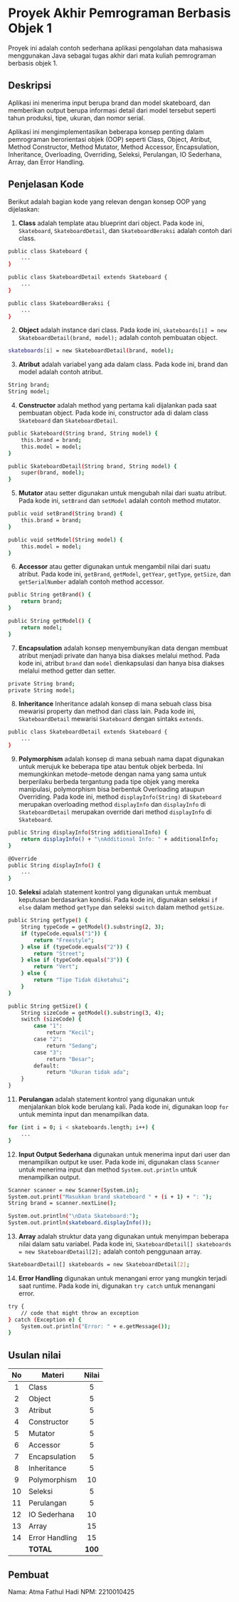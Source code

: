 # Proyek Akhir Pemrograman Berbasis Objek 1

Proyek ini adalah contoh sederhana aplikasi pengolahan data mahasiswa menggunakan Java sebagai tugas akhir dari mata kuliah pemrograman berbasis objek 1.

## Deskripsi

Aplikasi ini menerima input berupa brand dan model skateboard, dan memberikan output berupa informasi detail dari model tersebut seperti tahun produksi, tipe, ukuran, dan nomor serial.

Aplikasi ini mengimplementasikan beberapa konsep penting dalam pemrograman berorientasi objek (OOP) seperti Class, Object, Atribut, Method Constructor, Method Mutator, Method Accessor, Encapsulation, Inheritance, Overloading, Overriding, Seleksi, Perulangan, IO Sederhana, Array, dan Error Handling.

## Penjelasan Kode

Berikut adalah bagian kode yang relevan dengan konsep OOP yang dijelaskan:

1. **Class** adalah template atau blueprint dari object. Pada kode ini, `Skateboard`, `SkateboardDetail`, dan `SkateboardBeraksi` adalah contoh dari class.

```bash
public class Skateboard {
    ...
}

public class SkateboardDetail extends Skateboard {
    ...
}

public class SkateboardBeraksi {
    ...
}
```

2. **Object** adalah instance dari class. Pada kode ini, `skateboards[i] = new SkateboardDetail(brand, model);` adalah contoh pembuatan object.

```bash
skateboards[i] = new SkateboardDetail(brand, model);
```

3. **Atribut** adalah variabel yang ada dalam class. Pada kode ini, brand dan model adalah contoh atribut.

```bash
String brand;
String model;
```

4. **Constructor** adalah method yang pertama kali dijalankan pada saat pembuatan object. Pada kode ini, constructor ada di dalam class `Skateboard` dan `SkateboardDetail`.

```bash
public Skateboard(String brand, String model) {
    this.brand = brand;
    this.model = model;
}

public SkateboardDetail(String brand, String model) {
    super(brand, model);
}
```

5. **Mutator** atau setter digunakan untuk mengubah nilai dari suatu atribut. Pada kode ini, `setBrand` dan `setModel` adalah contoh method mutator.

```bash
public void setBrand(String brand) {
    this.brand = brand;
}

public void setModel(String model) {
    this.model = model;
}
```

6. **Accessor** atau getter digunakan untuk mengambil nilai dari suatu atribut. Pada kode ini, `getBrand`, `getModel`, `getYear`, `getType`, `getSize`, dan `getSerialNumber` adalah contoh method accessor.

```bash
public String getBrand() {
    return brand;
}

public String getModel() {
    return model;
}
```

7. **Encapsulation** adalah konsep menyembunyikan data dengan membuat atribut menjadi private dan hanya bisa diakses melalui method. Pada kode ini, atribut `brand` dan `model` dienkapsulasi dan hanya bisa diakses melalui method getter dan setter.

```bash
private String brand;
private String model;
```

8. **Inheritance** Inheritance adalah konsep di mana sebuah class bisa mewarisi property dan method dari class lain. Pada kode ini, `SkateboardDetail` mewarisi `Skateboard` dengan sintaks `extends`.

```bash
public class SkateboardDetail extends Skateboard {
    ...
}
```

9. **Polymorphism** adalah konsep di mana sebuah nama dapat digunakan untuk merujuk ke beberapa tipe atau bentuk objek berbeda. Ini memungkinkan metode-metode dengan nama yang sama untuk berperilaku berbeda tergantung pada tipe objek yang mereka manipulasi, polymorphism bisa berbentuk Overloading ataupun Overriding. Pada kode ini, method `displayInfo(String)` di `Skateboard` merupakan overloading method `displayInfo` dan `displayInfo` di `SkateboardDetail` merupakan override dari method `displayInfo` di `Skateboard`.

```bash
public String displayInfo(String additionalInfo) {
    return displayInfo() + "\nAdditional Info: " + additionalInfo;
}

@Override
public String displayInfo() {
    ...
}
```

10. **Seleksi** adalah statement kontrol yang digunakan untuk membuat keputusan berdasarkan kondisi. Pada kode ini, digunakan seleksi `if else` dalam method `getType` dan seleksi `switch` dalam method `getSize`.

```bash
public String getType() {
    String typeCode = getModel().substring(2, 3);
    if (typeCode.equals("1")) {
        return "Freestyle";
    } else if (typeCode.equals("2")) {
        return "Street";
    } else if (typeCode.equals("3")) {
        return "Vert";
    } else {
        return "Tipe Tidak diketahui";
    }
}

public String getSize() {
    String sizeCode = getModel().substring(3, 4);
    switch (sizeCode) {
        case "1":
            return "Kecil";
        case "2":
            return "Sedang";
        case "3":
            return "Besar";
        default:
            return "Ukuran tidak ada";
    }
}
```

11. **Perulangan** adalah statement kontrol yang digunakan untuk menjalankan blok kode berulang kali. Pada kode ini, digunakan loop `for` untuk meminta input dan menampilkan data.

```bash
for (int i = 0; i < skateboards.length; i++) {
    ...
}
```

12. **Input Output Sederhana** digunakan untuk menerima input dari user dan menampilkan output ke user. Pada kode ini, digunakan class `Scanner` untuk menerima input dan method `System.out.println` untuk menampilkan output.

```bash
Scanner scanner = new Scanner(System.in);
System.out.print("Masukkan brand skateboard " + (i + 1) + ": ");
String brand = scanner.nextLine();

System.out.println("\nData Skateboard:");
System.out.println(skateboard.displayInfo());
```

13. **Array** adalah struktur data yang digunakan untuk menyimpan beberapa nilai dalam satu variabel. Pada kode ini, `SkateboardDetail[] skateboards = new SkateboardDetail[2];` adalah contoh penggunaan array.

```bash
SkateboardDetail[] skateboards = new SkateboardDetail[2];
```

14. **Error Handling** digunakan untuk menangani error yang mungkin terjadi saat runtime. Pada kode ini, digunakan `try catch` untuk menangani error.

```bash
try {
    // code that might throw an exception
} catch (Exception e) {
    System.out.println("Error: " + e.getMessage());
}
```

## Usulan nilai

| No  | Materi         |  Nilai  |
| :-: | -------------- | :-----: |
|  1  | Class          |    5    |
|  2  | Object         |    5    |
|  3  | Atribut        |    5    |
|  4  | Constructor    |    5    |
|  5  | Mutator        |    5    |
|  6  | Accessor       |    5    |
|  7  | Encapsulation  |    5    |
|  8  | Inheritance    |    5    |
|  9  | Polymorphism   |   10    |
| 10  | Seleksi        |    5    |
| 11  | Perulangan     |    5    |
| 12  | IO Sederhana   |   10    |
| 13  | Array          |   15    |
| 14  | Error Handling |   15    |
|     | **TOTAL**      | **100** |

## Pembuat

Nama: Atma Fathul Hadi
NPM: 2210010425
